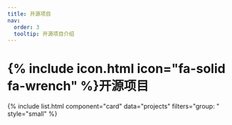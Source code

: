 ```yaml
---
title: 开源项目
nav:
  order: 3
  tooltip: 开源项目介绍
---
```


# {% include icon.html icon="fa-solid fa-wrench" %}开源项目

{% include list.html component="card" data="projects" filters="group: " style="small" %}